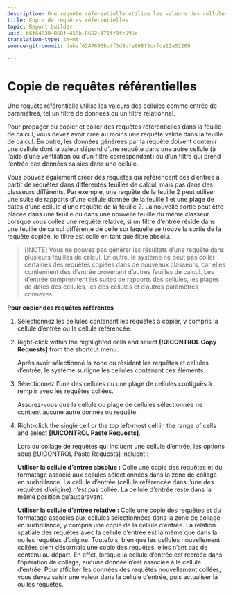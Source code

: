 ```yaml
---
description: Une requête référentielle utilise les valeurs des cellules comme entrée de paramètres, tel un filtre de données ou un filtre relationnel.
title: Copie de requêtes référentielles
topic: Report builder
uuid: b6f64630-868f-455b-8682-471ff9fc596e
translation-type: tm+mt
source-git-commit: dabaf6247695bc4f3d9bfe668f3ccfca12a52269

---
```



# Copie de requêtes référentielles

Une requête référentielle utilise les valeurs des cellules comme entrée de paramètres, tel un filtre de données ou un filtre relationnel.

Pour propager ou copier et coller des requêtes référentielles dans la feuille de calcul, vous devez avoir créé au moins une requête valide dans la feuille de calcul. En outre, les données générées par la requête doivent contenir une cellule dont la valeur dépend d’une requête dans une autre cellule (à l’aide d’une ventilation ou d’un filtre correspondant) ou d’un filtre qui prend l’entrée des données saisies dans une cellule.

Vous pouvez également créer des requêtes qui référencent des d’entrée à partir de requêtes dans différentes feuilles de calcul, mais pas dans des classeurs différents. Par exemple, une requête de la feuille 2 peut utiliser une suite de rapports d’une cellule donnée de la feuille 1 et une plage de dates d’une cellule d’une requête de la feuille 2. La nouvelle sortie peut être placée dans une feuille ou dans une nouvelle feuille du même classeur. Lorsque vous collez une requête relative, si un filtre d’entrée réside dans une feuille de calcul différente de celle sur laquelle se trouve la sortie de la requête copiée, le filtre est collé en tant que filtre absolu.

>[!NOTE] Vous ne pouvez pas générer les résultats d’une requête dans plusieurs feuilles de calcul. En outre, le système ne peut pas coller certaines des requêtes copiées dans de nouveaux classeurs, car elles contiennent des  d’entrée provenant d’autres feuilles de calcul. Les  d’entrée comprennent les suites de rapports des cellules, les plages de dates des cellules, les  des cellules et d’autres paramètres connexes.

**Pour copier des requêtes référentes**

1. Sélectionnez les cellules contenant les requêtes à copier, y compris la cellule d’entrée ou la cellule référencée.
1. Right-click within the highlighted cells and select **[!UICONTROL Copy Requests]** from the shortcut menu.

   Après avoir sélectionné la zone où résident les requêtes et cellules d’entrée, le système surligne les cellules contenant ces éléments.
1. Sélectionnez l’une des cellules ou une plage de cellules contiguës à remplir avec les requêtes collées.

   Assurez-vous que la cellule ou plage de cellules sélectionnée ne contient aucune autre donnée ou requête.
1. Right-click the single cell or the top left-most cell in the range of cells and select **[!UICONTROL Paste Requests]**.

   Lors du collage de requêtes qui incluent une cellule d’entrée, les options sous [!UICONTROL Paste Requests] incluent :

   **Utiliser la cellule d’entrée absolue :** Colle une copie des requêtes et du formatage associé aux cellules sélectionnées dans la zone de collage en surbrillance. La cellule d’entrée (cellule référencée dans l’une des requêtes d’origine) n’est pas collée. La cellule d’entrée reste dans la même position qu’auparavant.

   **Utiliser la cellule d’entrée relative :** Colle une copie des requêtes et du formatage associés aux cellules sélectionnées dans la zone de collage en surbrillance, y compris une copie de la cellule d’entrée. La relation spatiale des requêtes avec la cellule d’entrée est la même que dans la ou les requêtes d’origine. Toutefois, bien que les cellules nouvellement collées aient désormais une copie des requêtes, elles n’ont pas de contenu au départ. En effet, lorsque la cellule d’entrée est recréée dans l’opération de collage, aucune donnée n’est associée à la cellule d’entrée. Pour afficher les données des requêtes nouvellement collées, vous devez saisir une valeur dans la cellule d’entrée, puis actualiser la ou les requêtes.
